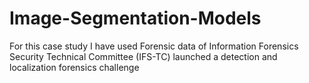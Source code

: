 # Image-Segmentation-Models
For this case study I have used Forensic data of Information Forensics Security Technical Committee (IFS-TC)  launched a detection and localization forensics challenge
